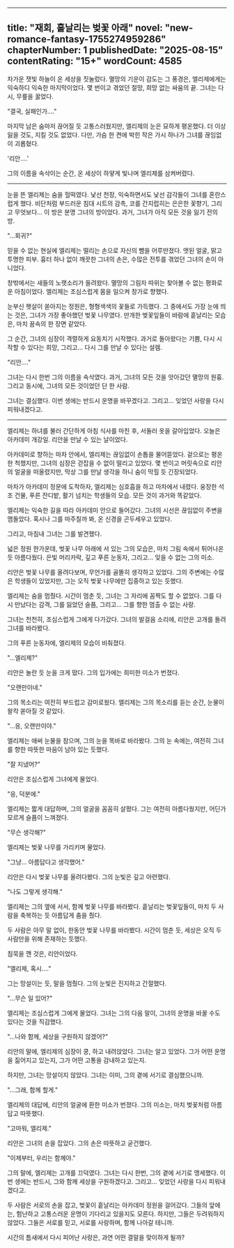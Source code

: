 
```

```
---
title: "재회, 흩날리는 벚꽃 아래"
novel: "new-romance-fantasy-1755274959286"
chapterNumber: 1
publishedDate: "2025-08-15"
contentRating: "15+"
wordCount: 4585
---

차가운 잿빛 하늘이 온 세상을 짓눌렀다. 멸망의 기운이 감도는 그 풍경은, 엘리제에게는 익숙하디 익숙한 마지막이었다. 몇 번이고 겪었던 절망, 희망 없는 싸움의 끝. 그녀는 다시, 무릎을 꿇었다.

"결국, 실패인가…."

마지막 남은 숨마저 끊어질 듯 고통스러웠지만, 엘리제의 눈은 묘하게 평온했다. 더 이상 잃을 것도, 지킬 것도 없었다. 다만, 가슴 한 켠에 박힌 작은 가시 하나가 그녀를 끊임없이 괴롭혔다.

'리안….'

그의 이름을 속삭이는 순간, 온 세상이 하얗게 빛나며 엘리제를 삼켜버렸다.

***

눈을 뜬 엘리제는 숨을 헐떡였다. 낯선 천장, 익숙하면서도 낯선 감각들이 그녀를 혼란스럽게 했다. 비단처럼 부드러운 침대 시트의 감촉, 코를 간지럽히는 은은한 꽃향기, 그리고 무엇보다… 이 방은 분명 그녀의 방이었다. 과거, 그녀가 아직 모든 것을 잃기 전의 방.

"…회귀?"

믿을 수 없는 현실에 엘리제는 떨리는 손으로 자신의 뺨을 어루만졌다. 앳된 얼굴, 맑고 투명한 피부. 흉터 하나 없이 깨끗한 그녀의 손은, 수많은 전투를 겪었던 그녀의 손이 아니었다.

창밖에서는 새들의 노랫소리가 들려왔다. 멸망의 그림자 따위는 찾아볼 수 없는 평화로운 아침이었다. 엘리제는 조심스럽게 몸을 일으켜 창가로 향했다.

눈부신 햇살이 쏟아지는 정원은, 형형색색의 꽃들로 가득했다. 그 중에서도 가장 눈에 띄는 것은, 그녀가 가장 좋아했던 벚꽃 나무였다. 만개한 벚꽃잎들이 바람에 흩날리는 모습은, 마치 꿈속의 한 장면 같았다.

그 순간, 그녀의 심장이 격렬하게 요동치기 시작했다. 과거로 돌아왔다는 기쁨, 다시 시작할 수 있다는 희망, 그리고… 다시 그를 만날 수 있다는 설렘.

"리안…."

그녀는 다시 한번 그의 이름을 속삭였다. 과거, 그녀의 모든 것을 앗아갔던 멸망의 원흉. 그리고 동시에, 그녀의 모든 것이었던 단 한 사람.

그녀는 결심했다. 이번 생에는 반드시 운명을 바꾸겠다고. 그리고… 잊었던 사랑을 다시 피워내겠다고.

***

엘리제는 하녀를 불러 간단하게 아침 식사를 마친 후, 서둘러 옷을 갈아입었다. 오늘은 아카데미 개강일. 리안을 만날 수 있는 날이었다.

아카데미로 향하는 마차 안에서, 엘리제는 끊임없이 손톱을 물어뜯었다. 겉으로는 평온한 척했지만, 그녀의 심장은 걷잡을 수 없이 떨리고 있었다. 몇 번이고 머릿속으로 리안의 얼굴을 떠올렸지만, 막상 그를 만날 생각을 하니 숨이 막힐 듯 긴장되었다.

마차가 아카데미 정문에 도착하자, 엘리제는 심호흡을 하고 마차에서 내렸다. 웅장한 석조 건물, 푸른 잔디밭, 활기 넘치는 학생들의 모습. 모든 것이 과거와 똑같았다.

엘리제는 익숙한 길을 따라 아카데미 안으로 들어갔다. 그녀의 시선은 끊임없이 주변을 맴돌았다. 혹시나 그를 마주칠까 봐, 온 신경을 곤두세우고 있었다.

그리고, 마침내 그녀는 그를 발견했다.

넓은 정원 한가운데, 벚꽃 나무 아래에 서 있는 그의 모습은, 마치 그림 속에서 튀어나온 듯 아름다웠다. 은빛 머리카락, 깊고 푸른 눈동자, 그리고… 잊을 수 없는 그의 미소.

리안은 벚꽃 나무를 올려다보며, 무언가를 골똘히 생각하고 있었다. 그의 주변에는 수많은 학생들이 있었지만, 그는 오직 벚꽃 나무에만 집중하고 있는 듯했다.

엘리제는 숨을 멈췄다. 시간이 멈춘 듯, 그녀는 그 자리에 꼼짝도 할 수 없었다. 그를 다시 만났다는 감격, 그를 잃었던 슬픔, 그리고… 그를 향한 멈출 수 없는 사랑.

그녀는 천천히, 조심스럽게 그에게 다가갔다. 그녀의 발걸음 소리에, 리안은 고개를 돌려 그녀를 바라봤다.

그의 푸른 눈동자에, 엘리제의 모습이 비춰졌다.

"…엘리제?"

리안은 놀란 듯 눈을 크게 떴다. 그의 입가에는 희미한 미소가 번졌다.

"오랜만이네."

그의 목소리는 여전히 부드럽고 감미로웠다. 엘리제는 그의 목소리를 듣는 순간, 눈물이 왈칵 쏟아질 것 같았다.

"…응, 오랜만이야."

엘리제는 애써 눈물을 참으며, 그의 눈을 똑바로 바라봤다. 그의 눈 속에는, 여전히 그녀를 향한 따뜻한 마음이 남아 있는 듯했다.

"잘 지냈어?"

리안은 조심스럽게 그녀에게 물었다.

"응, 덕분에."

엘리제는 짧게 대답하며, 그의 얼굴을 꼼꼼히 살폈다. 그는 여전히 아름다웠지만, 어딘가 모르게 슬픔이 느껴졌다.

"무슨 생각해?"

엘리제는 벚꽃 나무를 가리키며 물었다.

"그냥… 아름답다고 생각했어."

리안은 다시 벚꽃 나무를 올려다봤다. 그의 눈빛은 깊고 아련했다.

"나도 그렇게 생각해."

엘리제는 그의 옆에 서서, 함께 벚꽃 나무를 바라봤다. 흩날리는 벚꽃잎들이, 마치 두 사람을 축복하는 듯 아름답게 춤을 췄다.

두 사람은 아무 말 없이, 한동안 벚꽃 나무를 바라봤다. 시간이 멈춘 듯, 세상은 오직 두 사람만을 위해 존재하는 듯했다.

침묵을 깬 것은, 리안이었다.

"엘리제, 혹시…."

그는 망설이는 듯, 말을 멈췄다. 그의 눈빛은 진지하고 간절했다.

"…무슨 일 있어?"

엘리제는 조심스럽게 그에게 물었다. 그녀는 그의 다음 말이, 그녀의 운명을 바꿀 수도 있다는 것을 직감했다.

"…나와 함께, 세상을 구원하지 않겠어?"

리안의 말에, 엘리제의 심장이 쿵, 하고 내려앉았다. 그녀는 알고 있었다. 그가 어떤 운명을 짊어지고 있는지, 그가 어떤 고통을 감내하고 있는지.

하지만, 그녀는 망설이지 않았다. 그녀는 이미, 그의 곁에 서기로 결심했으니까.

"…그래, 함께 할게."

엘리제의 대답에, 리안의 얼굴에 환한 미소가 번졌다. 그의 미소는, 마치 벚꽃처럼 아름답고 따뜻했다.

"고마워, 엘리제."

리안은 그녀의 손을 잡았다. 그의 손은 따뜻하고 굳건했다.

"이제부터, 우리는 함께야."

그의 말에, 엘리제는 고개를 끄덕였다. 그녀는 다시 한번, 그의 곁에 서기로 맹세했다. 이번 생에는 반드시, 그와 함께 세상을 구원하겠다고. 그리고… 잊었던 사랑을 다시 피워내겠다고.

두 사람은 서로의 손을 잡고, 벚꽃이 흩날리는 아카데미 정원을 걸어갔다. 그들의 앞에는, 험난하고 고통스러운 운명이 기다리고 있을지도 모른다. 하지만, 그들은 두려워하지 않았다. 그들은 서로를 믿고, 서로를 사랑하며, 함께 나아갈 테니까.

시간의 틈새에서 다시 피어난 사랑은, 과연 어떤 결말을 맞이하게 될까?

```
